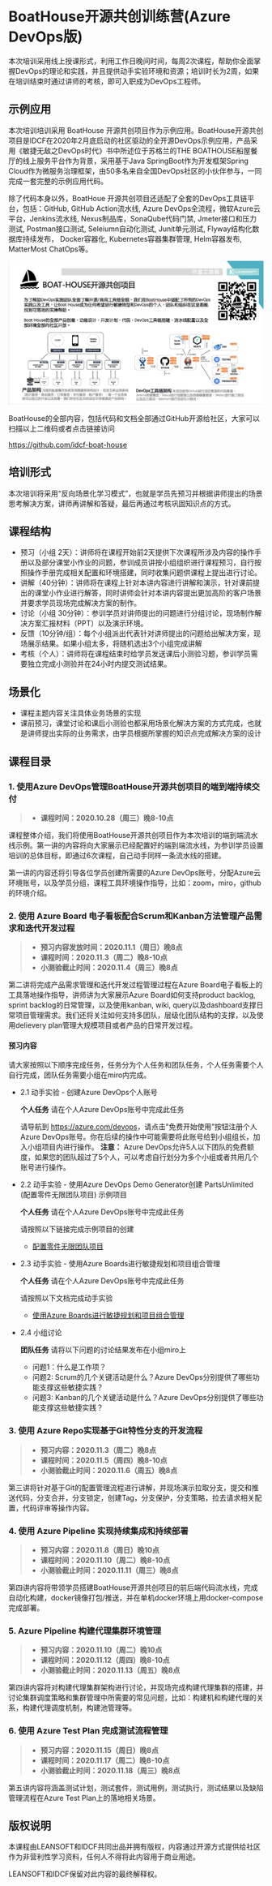 # BoatHouse开源共创训练营(Azure DevOps版)

本次培训采用线上授课形式，利用工作日晚间时间，每周2次课程，帮助你全面掌握DevOps的理论和实践，并且提供动手实验环境和资源；培训时长为2周，如果在培训结束时通过讲师的考核，即可入职成为DevOps工程师。

## 示例应用

本次培训培训采用 BoatHouse 开源共创项目作为示例应用。BoatHouse开源共创项目是IDCF在2020年2月底启动的社区驱动的全开源DevOps示例应用，产品采用《敏捷无敌之DevOps时代》书中所述位于苏格兰的THE BOATHOUSE船屋餐厅的线上服务平台作为背景，采用基于Java SpringBoot作为开发框架Spring Cloud作为微服务治理框架，由50多名来自全国DevOps社区的小伙伴参与，一同完成一套完整的示例应用代码。

除了代码本身以外，BoatHoue 开源共创项目还适配了全套的DevOps工具链平台，包括：GitHub, GitHub Action流水线, Azure DevOps全流程，微软Azure云平台，Jenkins流水线, Nexus制品库，SonaQube代码门禁, Jmeter接口和压力测试, Postman接口测试, Seleiumn自动化测试, Junit单元测试, Flyway结构化数据库持续发布， Docker容器化, Kubernetes容器集群管理, Helm容器发布, MatterMost ChatOps等。

![](./boat-house-arc.png)

BoatHouse的全部内容，包括代码和文档全部通过GitHub开源给社区，大家可以扫描以上二维码或者点击链接访问

<https://github.com/idcf-boat-house>

## 培训形式

本次培训将采用“反向场景化学习模式”，也就是学员先预习并根据讲师提出的场景思考解决方案，讲师再讲解和答疑，最后再通过考核巩固知识点的方式。

## 课程结构

- 预习（小组 2天）：讲师将在课程开始前2天提供下次课程所涉及内容的操作手册以及部分课堂小作业的问题，参训成员讲按小组组织进行课程预习，自行按照操作手册完成相关配置和环境搭建，同时收集问题供课程上提出进行讨论。
- 讲解（40分钟）：讲师将在课程上针对本讲内容进行讲解和演示，针对课前提出的课堂小作业进行解答，同时讲师会针对本讲内容提出更加高阶的客户场景并要求学员现场完成解决方案的制作。
- 讨论（小组 30分钟）：参训学员对讲师提出的问题进行分组讨论，现场制作解决方案汇报材料（PPT）以及演示环境。
- 反馈（10分钟/组）：每个小组派出代表针对讲师提出的问题给出解决方案，现场展示结果。如果小组太多，将随机选出3个小组完成讲解
- 考核（个人）：讲师将在课程结束时给学员发送课后小测验习题，参训学员需要独立完成小测验并在24小时内提交测试结果。

## 场景化

- 课程主题内容关注具体业务场景的实现
- 课前预习，课堂讨论和课后小测验也都采用场景化解决方案的方式完成，也就是讲师提出实际的业务需求，由学员根据所掌握的知识点完成解决方案的设计

## 课程目录

### 1. 使用Azure DevOps管理BoatHouse开源共创项目的端到端持续交付

> - **课程时间：2020.10.28（周三）晚8-10点**
	
课程整体介绍，我们将使用BoatHouse开源共创项目作为本次培训的端到端流水线示例。第一讲的内容将向大家展示已经配置好的端到端流水线，为参训学员设置培训的总体目标，即通过6次课程，自己动手同样一条流水线的搭建。
	
第一讲的内容还将引导各位学员创建所需要的Azure DevOps账号，分配Azure云环境账号，以及学员分组，课程工具环境操作指导，比如：zoom，miro，github的环境介绍。

### 2. 使用 Azure Board 电子看板配合Scrum和Kanban方法管理产品需求和迭代开发过程

> - **预习内容发放时间：2020.11.1（周日）晚8点**
> - **课程时间：2020.11.3（周二）晚8-10点**
> - **小测验截止时间：2020.11.4（周三）晚8点**

第二讲将完成产品需求管理和迭代开发过程管理过程在Azure Board电子看板上的工具落地操作指导，讲师讲为大家展示Azure Board如何支持product backlog, sprint backlog的日常管理，以及使用kanban, wiki, query以及dashboard支撑日常项目管理需求。我们还将关注如何支持多团队，层级化团队结构的支撑，以及使用delievery plan管理大规模项目或者产品的日常开发过程。

#### 预习内容

请大家按照以下顺序完成任务，任务分为个人任务和团队任务，个人任务需要个人自行完成，团队任务需要小组在miro内完成。

- 2.1 动手实验 - 创建Azure DevOps个人账号

    **个人任务** 请在个人Azure DevOps账号中完成此任务

    请导航到 <https://azure.com/devops>，请点击"免费开始使用”按钮注册个人Azure DevOps账号。你在后续的操作中可能需要将此账号给到小组组长，加入小组项目内进行操作。
    **注意：** Azure DevOps允许5人以下团队的免费额度，如果您的团队超过了5个人，可以考虑自行划分为多个小组或者共用几个账号进行操作。

- 2.2 动手实验 - 使用Azure DevOps Demo Generator创建 PartsUnlimited (配置零件无限团队项目) 示例项目

    **个人任务** 请在个人Azure DevOps账号中完成此任务

    请按照以下链接完成示例项目的创建

    - [配置零件无限团队项目](https://almvm.devopshub.cn/labs/azuredevops/prereq/#%E4%BB%BB%E5%8A%A11%E9%85%8D%E7%BD%AE%E9%9B%B6%E4%BB%B6%E6%97%A0%E9%99%90%E5%9B%A2%E9%98%9F%E9%A1%B9%E7%9B%AE)

- 2.3 动手实验 - 使用Azure Boards进行敏捷规划和项目组合管理

    **个人任务** 请在个人Azure DevOps账号中完成此任务

    请按照以下文档完成动手实验

    - [使用Azure Boards进行敏捷规划和项目组合管理](https://almvm.devopshub.cn/labs/azuredevops/agile/)

- 2.4 小组讨论 

    **团队任务** 请将以下问题的讨论结果发布在小组miro上

    - 问题1：什么是工作项？
    - 问题2: Scrum的几个关键活动是什么？Azure DevOps分别提供了哪些功能支撑这些敏捷实践？
    - 问题3: Kanban的几个关键活动是什么？Azure DevOps分别提供了哪些功能支撑这些敏捷实践？


### 3. 使用 Azure Repo实现基于Git特性分支的开发流程

> - **预习内容：2020.11.3（周二）晚8点**
> - **课程时间：2020.11.5（周四）晚8-10点**
> - **小测验截止时间：2020.11.6（周五）晚8点**

第三讲将针对基于Git的配置管理流程进行讲解，并现场演示拉取分支，提交和推送代码，分支合并，分支锁定，创建Tag，分支保护，分支策略，拉去请求相关配置，代码评审等操作内容。

### 4. 使用 Azure Pipeline 实现持续集成和持续部署

> - **预习内容：2020.11.8（周日）晚10点**
> - **课程时间：2020.11.10（周二）晚8-10点**
> - **小测验截止时间：2020.11.11（周三）晚8点**
	
第四讲内容将带领学员搭建BoatHouse开源共创项目的前后端代码流水线，完成自动化构建，docker镜像打包/推送，并在单机docker环境上用docker-compose完成部署。

### 5. Azure Pipeline 构建代理集群环境管理
	
> - **预习内容：2020.11.10（周二）晚10点**
> - **课程时间：2020.11.12（周四）晚8-10点**
> - **小测验截止时间：2020.11.13（周五）晚8点**

第四讲内容将对构建代理集群架构进行讨论，并现场完成构建代理集群的搭建，并讨论集群调度策略和集群管理中所需要的常见问题，比如：构建机和构建代理的关系，构建代理调度机制，构建池管理等。

### 6. 使用 Azure Test Plan 完成测试流程管理
	
> - **预习内容：2020.11.15（周日）晚8点**
> - **课程时间：2020.11.17（周二）晚8-10点**
> - **小测验截止时间：2020.11.18（周三）晚8点**
	
第五讲内容将涵盖测试计划，测试套件，测试用例，测试执行，测试结果以及缺陷管理流程在Azure Test Plan上的落地相关场景。

## 版权说明

本课程由LEANSOFT和IDCF共同出品并拥有版权，内容通过开源方式提供给社区作为非营利性学习资料，任何人不得将此内容用于商业用途。

LEANSOFT和IDCF保留对此内容的最终解释权。
